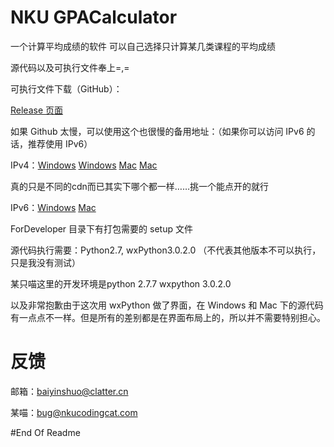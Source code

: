 NKU GPACalculator
=======
一个计算平均成绩的软件
可以自己选择只计算某几类课程的平均成绩

源代码以及可执行文件奉上=,=

可执行文件下载（GitHub）：

[Release 页面](https://github.com/Neon4o4/NKU-GPACalculator/releases)

如果 Github 太慢，可以使用这个也很慢的备用地址：（如果你可以访问 IPv6 的话，推荐使用 IPv6）

IPv4：[Windows](http://www.clatter.cn/proj/nkucdn/NKU-GPACalculator-Win.rar)  [Windows](http://vps1.nkucodingcat.com/test/cdn/NKU-GPACalculator-Win.rar) [Mac](http://www.clatter.cn/proj/nkucdn/NKU-GPACalculator-OSX.zip)  [Mac](http://vps1.nkucodingcat.com/test/cdn/NKU-GPACalculator-OSX.zip)

真的只是不同的cdn而已其实下哪个都一样……挑一个能点开的就行


IPv6：[Windows](http://ipv6.clatter.cn/proj/nkucdn/NKU-GPACalculator-Win.rar) [Mac](http://ipv6.clatter.cn/proj/nkucdn/NKU-GPACalculator-OSX.zip)

ForDeveloper 目录下有打包需要的 setup 文件

源代码执行需要：Python2.7, wxPython3.0.2.0 （不代表其他版本不可以执行，只是我没有测试）

某只喵这里的开发环境是python 2.7.7 wxpython 3.0.2.0 

以及非常抱歉由于这次用 wxPython 做了界面，在 Windows 和 Mac 下的源代码有一点点不一样。但是所有的差别都是在界面布局上的，所以并不需要特别担心。

反馈
=======
邮箱：[baiyinshuo@clatter.cn](mailto:baiyinshuo@clatter.cn)

某喵：[bug@nkucodingcat.com](mailto:bug@nkucodingcat.com)

#End Of Readme

